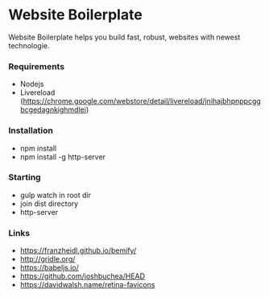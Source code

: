 # Website Boilerplate
Website Boilerplate helps you build fast, robust, websites with newest technologie.

### Requirements
* Nodejs
* Livereload (https://chrome.google.com/webstore/detail/livereload/jnihajbhpnppcggbcgedagnkighmdlei)

### Installation
* npm install
* npm install -g http-server

### Starting
* gulp watch in root dir
* join dist directory
* http-server

### Links
* https://franzheidl.github.io/bemify/
* http://gridle.org/
* https://babeljs.io/
* https://github.com/joshbuchea/HEAD
* https://davidwalsh.name/retina-favicons